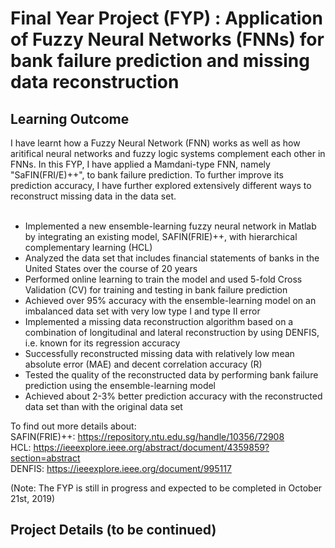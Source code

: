 # Final Year Project (FYP) : Application of Fuzzy Neural Networks (FNNs) for bank failure prediction and missing data reconstruction
## Learning Outcome
I have learnt how a Fuzzy Neural Network (FNN) works as well as how aritifical neural networks and fuzzy logic systems complement each other in FNNs. In this FYP, I have applied a Mamdani-type FNN, namely "SaFIN(FRI/E)++", to bank failure prediction. To further improve its prediction accuracy, I have further explored extensively different ways to reconstruct missing data in the data set. 
<br/>
<br/>
- Implemented a new ensemble-learning fuzzy neural network in Matlab by integrating an existing model, SAFIN(FRIE)++, with hierarchical complementary learning (HCL)
- Analyzed the data set that includes financial statements of banks in the United States over the course of 20 years
- Performed online learning to train the model and used 5-fold Cross Validation (CV) for training and testing in bank failure prediction
- Achieved over 95% accuracy with the ensemble-learning model on an imbalanced data set with very low type I and type II error
- Implemented a missing data reconstruction algorithm based on a combination of longitudinal and lateral
reconstruction by using DENFIS, i.e. known for its regression accuracy
- Successfully reconstructed missing data with relatively low mean absolute error (MAE) and decent correlation accuracy (R)
- Tested the quality of the reconstructed data by performing bank failure prediction using the ensemble-learning model
- Achieved about 2-3% better prediction accuracy with the reconstructed data set than with the original data set

To find out more details about: <br/>
SAFIN(FRIE)++: https://repository.ntu.edu.sg/handle/10356/72908 <br/>
HCL: https://ieeexplore.ieee.org/abstract/document/4359859?section=abstract <br/>
DENFIS: https://ieeexplore.ieee.org/document/995117 <br/>

(Note: The FYP is still in progress and expected to be completed in October 21st, 2019)

## Project Details (to be continued) 






